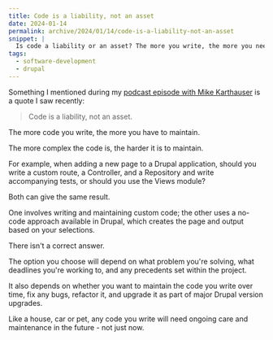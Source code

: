 ```yaml
---
title: Code is a liability, not an asset
date: 2024-01-14
permalink: archive/2024/01/14/code-is-a-liability-not-an-asset
snippet: |
  Is code a liability or an asset? The more you write, the more you need to maintain.
tags:
  - software-development
  - drupal
---
```


Something I mentioned during my [podcast episode with Mike Karthauser][episode] is a quote I saw recently:

> Code is a liability, not an asset.

The more code you write, the more you have to maintain.

The more complex the code is, the harder it is to maintain.

For example, when adding a new page to a Drupal application, should you write a custom route, a Controller, and a Repository and write accompanying tests, or should you use the Views module?

Both can give the same result.

One involves writing and maintaining custom code; the other uses a no-code approach available in Drupal, which creates the page and output based on your selections.

There isn't a correct answer.

The option you choose will depend on what problem you're solving, what deadlines you're working to, and any precedents set within the project.

It also depends on whether you want to maintain the code you write over time, fix any bugs, refactor it, and upgrade it as part of major Drupal version upgrades.

Like a house, car or pet, any code you write will need ongoing care and maintenance in the future - not just now.

[episode]: {{site.url}}/podcast/7-mike-karthauser-testing-legacy
